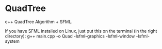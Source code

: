 # QuadTree
c++ QuadTree Algorithm + SFML.

If you have SFML installed on Linux, just put this on the terminal (in the right directory): g++ main.cpp -o Quad -lsfml-graphics -lsfml-window -lsfml-system
